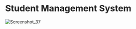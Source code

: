 # Student Management System
![Screenshot_37](https://user-images.githubusercontent.com/83301177/116510914-8196fd80-a8e7-11eb-9732-d1c54f8238c6.png)


